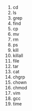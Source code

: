 
1. cd
2. ls
3. grep
4. find
5. cp
6. mv
7. rm 
8. ps     
9. kill
10. killall
11. file
12. tar
13. cat
14. chgrp
15. chown
16. chmod
17. vim
18. gcc
19. time
